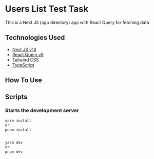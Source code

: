 # Users List Test Task

This is a Next JS (app directory) app with React Query for fetching data

## Technologies Used

- [Next JS v14](https://nextjs.org/)
- [React Query v5](https://tanstack.com/query/v5)
- [Tailwind CSS](https://tailwindcss.com/)
- [TypeScript](https://www.typescriptlang.org/)

## How To Use

## Scripts

### Starts the development server

```bash
yarn install
or
pnpm install


yarn dev
or
pnpm dev
```


